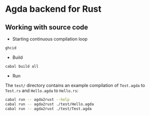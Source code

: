 # Agda backend for Rust 

## Working with source code

* Starting continuous compilation loop

```sh
ghcid
```

* Build

```sh
cabal build all
```

* Run

The `test/` directory contains an example compilation of `Test.agda` to `Test.rs`
and `Hello.agda` to `Hello.rs`:

```sh
cabal run -- agda2rust --help
cabal run -- agda2rust ./test/Hello.agda
cabal run -- agda2rust ./test/Test.agda
```
